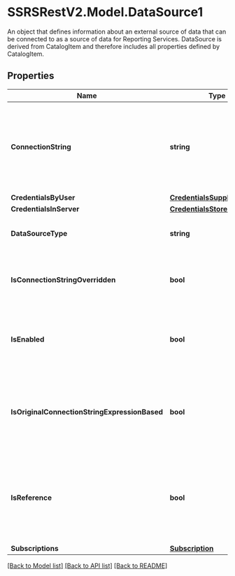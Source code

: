 # SSRSRestV2.Model.DataSource1
An object that defines information about an external source of data that can be connected to as a source of data for Reporting Services. DataSource is derived from CatalogItem and therefore includes all properties defined by CatalogItem.

## Properties

Name | Type | Description | Notes
------------ | ------------- | ------------- | -------------
**ConnectionString** | **string** | A string value that can be passed to a data source in order to begin the process of establishing connection. | [optional] 
**CredentialsByUser** | [**CredentialsSuppliedByUser**](CredentialsSuppliedByUser.md) |  | [optional] 
**CredentialsInServer** | [**CredentialsStoredInServer**](CredentialsStoredInServer.md) |  | [optional] 
**DataSourceType** | **string** | DataSource extension such as &#39;SQL&#39;. | [optional] 
**IsConnectionStringOverridden** | **bool** | Specifies whether the original connection string is overridden. | [optional] 
**IsEnabled** | **bool** | A Boolean value that specifies whether the DataSource is enabled for use. | [optional] 
**IsOriginalConnectionStringExpressionBased** | **bool** | Indicates whether the original connection string for the data source was expression-based. | [optional] 
**IsReference** | **bool** | Indicates whether this is a reference to a shared data source or an embedded data source. | [optional] 
**Subscriptions** | [**Subscription**](Subscription.md) |  | [optional] 

[[Back to Model list]](../../README.md#documentation-for-models) [[Back to API list]](../../README.md#documentation-for-api-endpoints) [[Back to README]](../../README.md)

